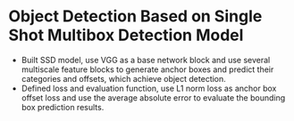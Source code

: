 # Object Detection Based on Single Shot Multibox Detection Model
- Built SSD model, use VGG as a base network block and use several multiscale feature blocks to
generate anchor boxes and predict their categories and offsets, which achieve object detection.
- Defined loss and evaluation function, use L1 norm loss as anchor box offset loss and use the average
absolute error to evaluate the bounding box prediction results.